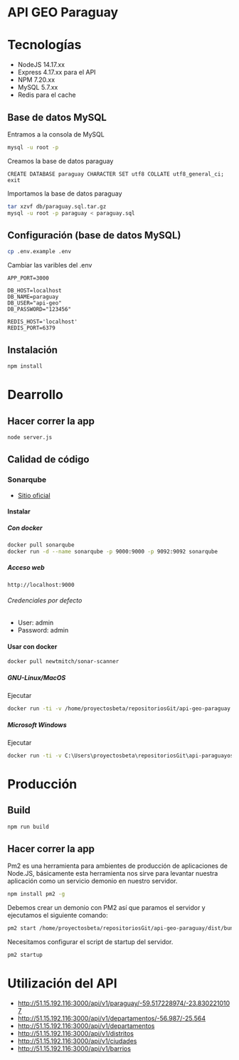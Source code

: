 # API GEO Paraguay

# Tecnologías

- NodeJS 14.17.xx
- Express 4.17.xx para el API
- NPM 7.20.xx
- MySQL 5.7.xx
- Redis para el cache  

## Base de datos MySQL

Entramos a la consola de MySQL

```bash
mysql -u root -p
```

Creamos la base de datos paraguay

```
CREATE DATABASE paraguay CHARACTER SET utf8 COLLATE utf8_general_ci;
exit
```

Importamos la base de datos paraguay

```bash
tar xzvf db/paraguay.sql.tar.gz
mysql -u root -p paraguay < paraguay.sql
```

## Configuración (base de datos MySQL)

```bash
cp .env.example .env
```

Cambiar las varibles del .env

```
APP_PORT=3000
    
DB_HOST=localhost
DB_NAME=paraguay
DB_USER="api-geo"
DB_PASSWORD="123456"

REDIS_HOST='localhost'
REDIS_PORT=6379
```

## Instalación

```bash
npm install
```

# Dearrollo

## Hacer correr la app

```bash
node server.js
```

## Calidad de código

### Sonarqube

- [Sitio oficial](https://www.sonarqube.org/)

#### Instalar

##### Con docker

```bash
docker pull sonarqube
docker run -d --name sonarqube -p 9000:9000 -p 9092:9092 sonarqube
```

##### Acceso web

```
http://localhost:9000
```

###### Credenciales por defecto

- User: admin
- Password: admin

#### Usar con docker

```bash
docker pull newtmitch/sonar-scanner

```

##### GNU-Linux/MacOS

Ejecutar

```bash
docker run -ti -v /home/proyectosbeta/repositoriosGit/api-geo-paraguay:/usr/src --link sonarqube newtmitch/sonar-scanner
```

##### Microsoft Windows

Ejecutar

```bash
docker run -ti -v C:\Users\proyectosbeta\repositoriosGit\api-paraguayos:/usr/src --link sonarqube newtmitch/sonar-scanner
```

# Producción

## Build

```bash
npm run build
```

## Hacer correr la app
Pm2 es una herramienta para ambientes de producción de aplicaciones de Node.JS, básicamente esta herramienta nos sirve para levantar nuestra aplicación como un servicio demonio en nuestro servidor.
    
```bash
npm install pm2 -g
```

Debemos crear un demonio con PM2 así que paramos el servidor y ejecutamos el siguiente comando:

```bash    
pm2 start /home/proyectosbeta/repositoriosGit/api-geo-paraguay/dist/bundle.js --name api-geo-paraguay
```

Necesitamos configurar el script de startup del servidor.

```bash
pm2 startup
```

# Utilización del API
* http://51.15.192.116:3000/api/v1/paraguay/-59.517228974/-23.8302210107
* http://51.15.192.116:3000/api/v1/departamentos/-56.987/-25.564
* http://51.15.192.116:3000/api/v1/departamentos
* http://51.15.192.116:3000/api/v1/distritos
* http://51.15.192.116:3000/api/v1/ciudades
* http://51.15.192.116:3000/api/v1/barrios